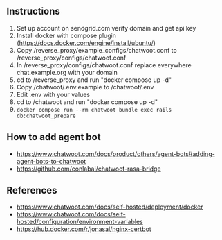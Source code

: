 ## Instructions

1. Set up account on sendgrid.com verify domain and get api key
2. Install docker with compose plugin (https://docs.docker.com/engine/install/ubuntu/)
3. Copy /reverse_proxy/example_configs/chatwoot.conf to /reverse_proxy/configs/chatwoot.conf
4. In /reverse_proxy/configs/chatwoot.conf replace everywhere chat.example.org with your domain
5. cd to /reverse_proxy and run "docker compose up -d" 
6. Copy /chatwoot/.env.example to /chatwoot/.env
7. Edit .env with your values
8. cd to /chatwoot and run "docker compose up -d"
9. ```docker compose run --rm chatwoot bundle exec rails db:chatwoot_prepare```

## How to add agent bot

- https://www.chatwoot.com/docs/product/others/agent-bots#adding-agent-bots-to-chatwoot
- https://github.com/conlabai/chatwoot-rasa-bridge

## References 
- https://www.chatwoot.com/docs/self-hosted/deployment/docker
- https://www.chatwoot.com/docs/self-hosted/configuration/environment-variables
- https://hub.docker.com/r/jonasal/nginx-certbot
